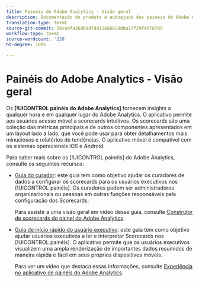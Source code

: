```yaml
---
title: Painéis do Adobe Analytics - Visão geral
description: Documentação do produto e autoajuda dos painéis do Adobe Analytics
translation-type: tm+mt
source-git-commit: 56ca9fa36db9d7dd126808280ba17f29f4b787d9
workflow-type: tm+mt
source-wordcount: '228'
ht-degree: 100%

---
```



# Painéis do Adobe Analytics - Visão geral

Os **[!UICONTROL painéis do Adobe Analytics]** fornecem insights a qualquer hora e em qualquer lugar do Adobe Analytics. O aplicativo permite aos usuários acesso móvel a scorecards intuitivos. Os scorecards são uma coleção das métricas principais e de outros componentes apresentados em um layout lado a lado, que você pode usar para obter detalhamentos mais minuciosos e relatórios de tendências. O aplicativo móvel é compatível com os sistemas operacionais iOS e Android.

Para saber mais sobre os [!UICONTROL painéis] do Adobe Analytics, consulte os seguintes recursos:

* [Guia do curador](https://docs.adobe.com/content/help/pt-BR/analytics/analyze/mobapp/curator.html): este guia tem como objetivo ajudar os curadores de dados a configurar os scorecards para os usuários executivos nos [!UICONTROL painéis]. Os curadores podem ser administradores organizacionais ou pessoas em outras funções responsáveis pela configuração dos Scorecards.

   Para assistir a uma visão geral em vídeo desse guia, consulte [Construtor de scorecards do painel do Adobe Analytics](https://docs.adobe.com/content/help/en/analytics-learn/tutorials/additional-tools/analytics-dashboards/adobe-analytics-dashboards-scorecard-builder.html).


* [Guia de início rápido do usuário executivo](https://docs.adobe.com/content/help/pt-BR/analytics/analyze/mobapp/executive.html): este guia tem como objetivo ajudar usuários executivos a ler e interpretar Scorecards nos [!UICONTROL painéis]. O aplicativo permite que os usuários executivos visualizem uma ampla renderização de importantes dados resumidos de maneira rápida e fácil em seus próprios dispositivos móveis.

   Para ver um vídeo que destaca essas informações, consulte [Experiência no aplicativo de painéis do Adobe Analytics](https://docs.adobe.com/content/help/en/analytics-learn/tutorials/additional-tools/analytics-dashboards/adobe-analytics-dashboards-in-app-experience.html).